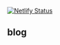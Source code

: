 [![Netlify Status](https://api.netlify.com/api/v1/badges/03811434-2cb2-4379-bef8-ee5d634bfc3f/deploy-status)](https://app.netlify.com/sites/vigilant-raman-b3c835/deploys)
## blog